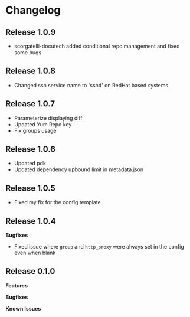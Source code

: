 # Changelog
## Release 1.0.9
* scorgatelli-docutech added conditional repo management and fixed some bugs

## Release 1.0.8
* Changed ssh service name to 'sshd' on RedHat based systems

## Release 1.0.7
* Parameterize displaying diff
* Updated Yum Repo key
* Fix groups usage

## Release 1.0.6

* Updated pdk
* Updated dependency upbound limit in metadata.json

## Release 1.0.5

* Fixed my fix for the config template

## Release 1.0.4

**Bugfixes**

* Fixed issue where `group` and `http_proxy` were always set in the config even when blank

## Release 0.1.0

**Features**

**Bugfixes**

**Known Issues**
